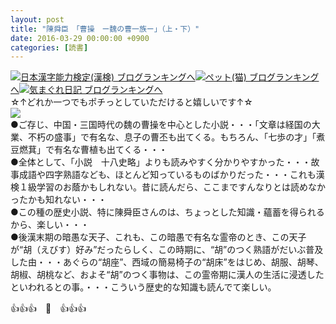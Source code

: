 ```yaml
---
layout: post
title: "陳舜臣　「曹操　ー魏の曹一族ー」（上・下）"
date: 2016-03-29 00:00:00 +0900
categories: [読書]
---
```


[![](/syuusyuu9701/assets/images/陳舜臣-「曹操-ー魏の曹一族ー」（上・下）-br_c_3028_1.gif)](http://blog.with2.net/link.php?1659096:3028 "日本漢字能力検定(漢検) ブログランキングへ")[日本漢字能力検定(漢検) ブログランキングへ](http://blog.with2.net/link.php?1659096:3028)[![](/syuusyuu9701/assets/images/陳舜臣-「曹操-ー魏の曹一族ー」（上・下）-br_c_1348_1.gif)](http://blog.with2.net/link.php?1659096:1348 "ペット(猫) ブログランキングへ")[ペット(猫) ブログランキングへ](http://blog.with2.net/link.php?1659096:1348)[![](/syuusyuu9701/assets/images/陳舜臣-「曹操-ー魏の曹一族ー」（上・下）-br_c_9257_1.gif)](http://blog.with2.net/link.php?1659096:9257 "気まぐれ日記 ブログランキングへ")[気まぐれ日記 ブログランキングへ](http://blog.with2.net/link.php?1659096:9257)  
☆↑どれか一つでもポチっとしていただけると嬉しいです↑☆  
![](/syuusyuu9701/assets/images/陳舜臣-「曹操-ー魏の曹一族ー」（上・下）-9d0bf0de59e8102eb92be1196ccc2680.png)  
●ご存じ、中国・三国時代の魏の曹操を中心とした小説・・・「文章は経国の大業、不朽の盛事」で有名な、息子の曹丕も出てくる。もちろん、「七歩の才」「煮豆燃萁」で有名な曹植も出てくる・・・  
●全体として、「小説　十八史略」よりも読みやすく分かりやすかった・・・故事成語や四字熟語なども、ほとんど知っているものばかりだった・・・これも漢検１級学習のお蔭かもしれない。昔に読んだら、ここまですんなりとは読めなかったかも知れない・・・  
●この種の歴史小説、特に陳舜臣さんのは、ちょっとした知識・蘊蓄を得られるから、楽しい・・・  
●後漢末期の暗愚な天子、これも、この暗愚で有名な霊帝のとき、この天子が“胡（えびす）好み”だったらしく、この時期に、“胡”のつく熟語がだいぶ普及した由・・・あぐらの“胡座”、西域の簡易椅子の“胡床”をはじめ、胡服、胡琴、胡椒、胡桃など、およそ“胡”のつく事物は、この霊帝期に漢人の生活に浸透したといわれるとの事。・・・こういう歴史的な知識も読んでて楽しい。  
  
👍👍👍　🐒　👍👍👍  
  
  